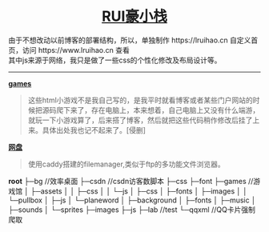 <h1 align="center"><a href="https://www.lruihao.cn" target="_blank">RUI豪小栈</a></h1>
由于不想改动以前博客的部署结构，所以，单独制作 https://lruihao.cn 自定义首页，访问 https://www.lruihao.cn 查看<br>
其中js来源于网络，我只是做了一些css的个性化修改及布局设计等。<br>

---

**[games](https://www.lruihao.cn/games)**

> 这些html小游戏不是我自己写的，是我平时就看博客或者某些门户网站的时候把源码爬下来了，存在电脑上，本来想着，自己电脑上又没有什么端游，就玩一下小游戏算了，后来搭了博客，然后就把这些代码稍作修改后挂了上来。具体出处我也记不起来了。[侵删]

**[网盘](https://pan.lruihao.cn)**

> 使用caddy搭建的filemanager,类似于ftp的多功能文件浏览器。


**root**
├─bg   //效率桌面
├─csdn  //csdn访客数脚本
├─css
├─font
├─games  //游戏馆
│  ├─assets
│  │  ├─css
│  │  └─js
│  ├─css
│  ├─fonts
│  ├─images
│  │  └─pullbox
│  ├─js
│  └─planeword
│      ├─background
│      ├─fonts
│      ├─music
│      ├─sounds
│      └─sprites
├─images
├─js
├─lab  //test
└─qqxml   //QQ卡片强制爬取